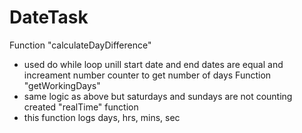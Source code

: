 # DateTask
Function "calculateDayDifference"
- used do while loop unill start date and end dates are equal and increament number counter to get number of days
Function "getWorkingDays"
- same logic as above but saturdays and sundays are not counting
created "realTime" function
- this function logs days, hrs, mins, sec
